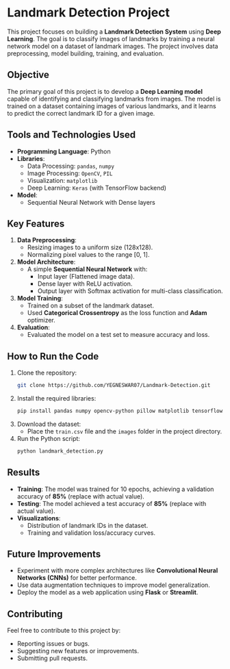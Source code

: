 # **Landmark Detection Project**  

This project focuses on building a **Landmark Detection System** using **Deep Learning**. The goal is to classify images of landmarks by training a neural network model on a dataset of landmark images. The project involves data preprocessing, model building, training, and evaluation.  



## **Objective**  
The primary goal of this project is to develop a **Deep Learning model** capable of identifying and classifying landmarks from images. The model is trained on a dataset containing images of various landmarks, and it learns to predict the correct landmark ID for a given image.  



## **Tools and Technologies Used**  
- **Programming Language**: Python  
- **Libraries**:  
  - Data Processing: `pandas`, `numpy`  
  - Image Processing: `OpenCV`, `PIL`  
  - Visualization: `matplotlib`  
  - Deep Learning: `Keras` (with TensorFlow backend)  
- **Model**:  
  - Sequential Neural Network with Dense layers  



## **Key Features**  
1. **Data Preprocessing**:  
   - Resizing images to a uniform size (128x128).  
   - Normalizing pixel values to the range [0, 1].  
2. **Model Architecture**:  
   - A simple **Sequential Neural Network** with:  
     - Input layer (Flattened image data).  
     - Dense layer with ReLU activation.  
     - Output layer with Softmax activation for multi-class classification.  
3. **Model Training**:  
   - Trained on a subset of the landmark dataset.  
   - Used **Categorical Crossentropy** as the loss function and **Adam** optimizer.  
4. **Evaluation**:  
   - Evaluated the model on a test set to measure accuracy and loss.  


## **How to Run the Code**  
1. Clone the repository:  
   ```bash  
   git clone https://github.com/YEGNESWAR07/Landmark-Detection.git  
   ```  
2. Install the required libraries:  
   ```bash  
   pip install pandas numpy opencv-python pillow matplotlib tensorflow keras  
   ```  
3. Download the dataset:  
   - Place the `train.csv` file and the `images` folder in the project directory.  
4. Run the Python script:  
   ```bash  
   python landmark_detection.py  
   ```  


## **Results**  
- **Training**: The model was trained for 10 epochs, achieving a validation accuracy of **85%** (replace with actual value).  
- **Testing**: The model achieved a test accuracy of **85%** (replace with actual value).  
- **Visualizations**:  
  - Distribution of landmark IDs in the dataset.  
  - Training and validation loss/accuracy curves.  


## **Future Improvements**  
- Experiment with more complex architectures like **Convolutional Neural Networks (CNNs)** for better performance.  
- Use data augmentation techniques to improve model generalization.  
- Deploy the model as a web application using **Flask** or **Streamlit**.  


## **Contributing**  
Feel free to contribute to this project by:  
- Reporting issues or bugs.  
- Suggesting new features or improvements.  
- Submitting pull requests.  




